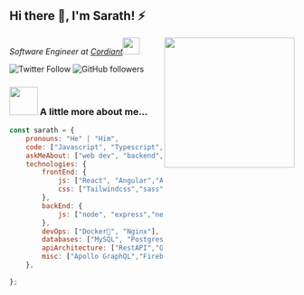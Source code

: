 <h2>Hi there 👋, I'm Sarath! ⚡️</h2>
<img align='right' src="https://media.giphy.com/media/M9gbBd9nbDrOTu1Mqx/giphy.gif" width="230">
<p><em>Software Engineer at <a href="https://www.cordiant.com/">Cordiant</a><img src="https://media.giphy.com/media/WUlplcMpOCEmTGBtBW/giphy.gif" width="30"> 
</em></p>

![Twitter Follow](https://img.shields.io/twitter/follow/sarathtvmala?label=Follow)
![GitHub followers](https://img.shields.io/github/followers/saratonite?label=Follow&style=social)

### <img src="https://media.giphy.com/media/VgCDAzcKvsR6OM0uWg/giphy.gif" width="50"> A little more about me...  

```javascript
const sarath = {
    pronouns: "He" | "Him",
    code: ["Javascript", "Typescript", "Go", "Bash"],
    askMeAbout: ["web dev", "backend","frontend", "Info Sec","CLI Apps"],
    technologies: {
        frontEnd: {
            js: ["React", "Angular","Angular.js (1.x)","Vanilla Javascript"],
            css: ["Tailwindcss","sass","less"]
        },
        backEnd: {
            js: ["node", "express","next.js","fastify","remix.js"],
        },
        devOps: ["Docker🐳", "Nginx"],
        databases: ["MySQL", "Postgres", "mongo","sqlite","Redis"],
        apiArchitecture: ["RestAPI","GraphQL"],
        misc: ["Apollo GraphQL","Firebase", "Socket.IO","d3.js"],
    },
   
};
```

<!--
**saratonite/saratonite** is a ✨ _special_ ✨ repository because its `README.md` (this file) appears on your GitHub profile.

Here are some ideas to get you started:

- 🔭 I’m currently working on ...
- 🌱 I’m currently learning ...
- 👯 I’m looking to collaborate on ...
- 🤔 I’m looking for help with ...
- 💬 Ask me about ...
- 📫 How to reach me: ...
- 😄 Pronouns: ...
- ⚡ Fun fact: ...
-->
